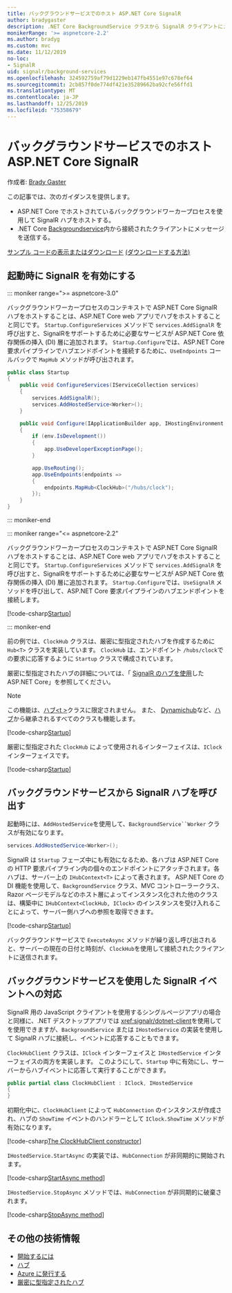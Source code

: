 ```yaml
---
title: バックグラウンドサービスでのホスト ASP.NET Core SignalR
author: bradygaster
description: .NET Core BackgroundService クラスから SignalR クライアントにメッセージを送信する方法について説明します。
monikerRange: '>= aspnetcore-2.2'
ms.author: bradyg
ms.custom: mvc
ms.date: 11/12/2019
no-loc:
- SignalR
uid: signalr/background-services
ms.openlocfilehash: 324592759af79d1229eb147fb4551e97c678ef64
ms.sourcegitcommit: 2cb857f0de774df421e35289662ba92cfe56ffd1
ms.translationtype: MT
ms.contentlocale: ja-JP
ms.lasthandoff: 12/25/2019
ms.locfileid: "75358679"
---
```

# <a name="host-aspnet-core-opno-locsignalr-in-background-services"></a>バックグラウンドサービスでのホスト ASP.NET Core SignalR

作成者: [Brady Gaster](https://twitter.com/bradygaster)

この記事では、次のガイダンスを提供します。

* ASP.NET Core でホストされているバックグラウンドワーカープロセスを使用して SignalR ハブをホストする。
* .NET Core [Backgroundservice](xref:Microsoft.Extensions.Hosting.BackgroundService)内から接続されたクライアントにメッセージを送信する。

[サンプル コードの表示またはダウンロード](https://github.com/aspnet/AspNetCore.Docs/tree/master/aspnetcore/signalr/background-service/sample/) [(ダウンロードする方法)](xref:index#how-to-download-a-sample)

## <a name="enable-opno-locsignalr-in-startup"></a>起動時に SignalR を有効にする

::: moniker range=">= aspnetcore-3.0"

バックグラウンドワーカープロセスのコンテキストで ASP.NET Core SignalR ハブをホストすることは、ASP.NET Core web アプリでハブをホストすることと同じです。 `Startup.ConfigureServices` メソッドで `services.AddSignalR` を呼び出すと、SignalRをサポートするために必要なサービスが ASP.NET Core 依存関係の挿入 (DI) 層に追加されます。 `Startup.Configure`では、ASP.NET Core 要求パイプラインでハブエンドポイントを接続するために、`UseEndpoints` コールバックで `MapHub` メソッドが呼び出されます。

```csharp
public class Startup
{
    public void ConfigureServices(IServiceCollection services)
    {
        services.AddSignalR();
        services.AddHostedService<Worker>();
    }

    public void Configure(IApplicationBuilder app, IHostingEnvironment env)
    {
        if (env.IsDevelopment())
        {
            app.UseDeveloperExceptionPage();
        }

        app.UseRouting();
        app.UseEndpoints(endpoints =>
        {
            endpoints.MapHub<ClockHub>("/hubs/clock");
        });
    }
}
```

::: moniker-end

::: moniker range="<= aspnetcore-2.2"

バックグラウンドワーカープロセスのコンテキストで ASP.NET Core SignalR ハブをホストすることは、ASP.NET Core web アプリでハブをホストすることと同じです。 `Startup.ConfigureServices` メソッドで `services.AddSignalR` を呼び出すと、SignalRをサポートするために必要なサービスが ASP.NET Core 依存関係の挿入 (DI) 層に追加されます。 `Startup.Configure`では、`UseSignalR` メソッドを呼び出して、ASP.NET Core 要求パイプラインのハブエンドポイントを接続します。

[!code-csharp[Startup](background-service/sample/Server/Startup.cs?name=Startup)]

::: moniker-end

前の例では、`ClockHub` クラスは、厳密に型指定されたハブを作成するために `Hub<T>` クラスを実装しています。 `ClockHub` は、エンドポイント `/hubs/clock`での要求に応答するように `Startup` クラスで構成されています。

厳密に型指定されたハブの詳細については、「 [SignalR のハブを使用](xref:signalr/hubs#strongly-typed-hubs)した ASP.NET Core」を参照してください。

> [!NOTE]
> この機能は、[ハブ\<t >](xref:Microsoft.AspNetCore.SignalR.Hub`1)クラスに限定されません。 また、 [Dynamichub](xref:Microsoft.AspNetCore.SignalR.DynamicHub)など、[ハブ](xref:Microsoft.AspNetCore.SignalR.Hub)から継承されるすべてのクラスも機能します。

[!code-csharp[Startup](background-service/sample/Server/ClockHub.cs?name=ClockHub)]

厳密に型指定された `ClockHub` によって使用されるインターフェイスは、`IClock` インターフェイスです。

[!code-csharp[Startup](background-service/sample/HubServiceInterfaces/IClock.cs?name=IClock)]

## <a name="call-a-opno-locsignalr-hub-from-a-background-service"></a>バックグラウンドサービスから SignalR ハブを呼び出す

起動時には、`AddHostedService`を使用して、`BackgroundService``Worker` クラスが有効になります。

```csharp
services.AddHostedService<Worker>();
```

SignalR は `Startup` フェーズ中にも有効になるため、各ハブは ASP.NET Core の HTTP 要求パイプライン内の個々のエンドポイントにアタッチされます。各ハブは、サーバー上の `IHubContext<T>` によって表されます。 ASP.NET Core の DI 機能を使用して、`BackgroundService` クラス、MVC コントローラークラス、Razor ページモデルなどのホスト層によってインスタンス化された他のクラスは、構築中に `IHubContext<ClockHub, IClock>` のインスタンスを受け入れることによって、サーバー側ハブへの参照を取得できます。

[!code-csharp[Startup](background-service/sample/Server/Worker.cs?name=Worker)]

バックグラウンドサービスで `ExecuteAsync` メソッドが繰り返し呼び出されると、サーバーの現在の日付と時刻が、`ClockHub`を使用して接続されたクライアントに送信されます。

## <a name="react-to-opno-locsignalr-events-with-background-services"></a>バックグラウンドサービスを使用した SignalR イベントへの対応

SignalR 用の JavaScript クライアントを使用するシングルページアプリの場合と同様に、.NET デスクトップアプリでは <xref:signalr/dotnet-client>を使用してを使用できますが、`BackgroundService` または `IHostedService` の実装を使用して SignalR ハブに接続し、イベントに応答することもできます。

`ClockHubClient` クラスは、`IClock` インターフェイスと `IHostedService` インターフェイスの両方を実装します。 このようにして、`Startup` 中に有効にし、サーバーからハブイベントに応答して実行することができます。

```csharp
public partial class ClockHubClient : IClock, IHostedService
{
}
```

初期化中に、`ClockHubClient` によって `HubConnection` のインスタンスが作成され、ハブの `ShowTime` イベントのハンドラーとして `IClock.ShowTime` メソッドが有効になります。

[!code-csharp[The ClockHubClient constructor](background-service/sample/Clients.ConsoleTwo/ClockHubClient.cs?name=ClockHubClientCtor)]

`IHostedService.StartAsync` の実装では、`HubConnection` が非同期的に開始されます。

[!code-csharp[StartAsync method](background-service/sample/Clients.ConsoleTwo/ClockHubClient.cs?name=StartAsync)]

`IHostedService.StopAsync` メソッドでは、`HubConnection` が非同期的に破棄されます。

[!code-csharp[StopAsync method](background-service/sample/Clients.ConsoleTwo/ClockHubClient.cs?name=StopAsync)]

## <a name="additional-resources"></a>その他の技術情報

* [開始するには](xref:tutorials/signalr)
* [ハブ](xref:signalr/hubs)
* [Azure に発行する](xref:signalr/publish-to-azure-web-app)
* [厳密に型指定されたハブ](xref:signalr/hubs#strongly-typed-hubs)
